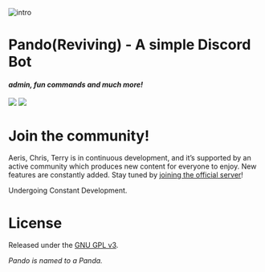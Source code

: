 ![intro](https://cdn.discordapp.com/attachments/248014822082347008/328467542651961365/xd.gif)

# Pando(Reviving) - A simple Discord Bot
#### *admin, fun commands and much more!*
[<img src="https://img.shields.io/badge/discord-js-green.svg">](http://github.com/JohnDoesCodes) [<img src="https://discordapp.com/api/guilds/280285147805384704/widget.png?style=shield">](https://discord.gg/dfdvArY)

# Join the community!

Aeris, Chris, Terry is in continuous development, and it’s supported by an active community which produces new content for everyone to enjoy. New features are constantly added. Stay tuned by [joining the official server](https://discord.gg/dfdvArY)!

Undergoing Constant Development.
# License

Released under the [GNU GPL v3](LICENSE).

*Pando is named to a Panda.*
